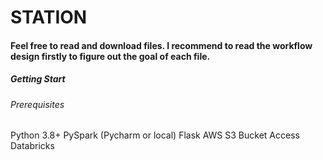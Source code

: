 # STATION
#### Feel free to read and download files. I recommend to read the workflow design firstly to figure out the goal of each file. 

##### Getting Start
###### Prerequisites
Python 3.8+
PySpark (Pycharm or local)
Flask
AWS S3 Bucket Access
Databricks
